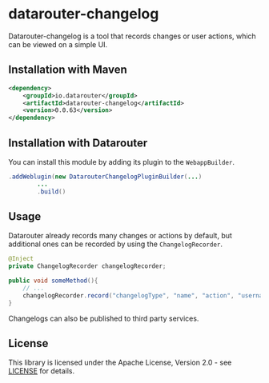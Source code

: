 # datarouter-changelog

Datarouter-changelog is a tool that records changes or user actions, which can be viewed on a simple UI.

## Installation with Maven

```xml
<dependency>
	<groupId>io.datarouter</groupId>
	<artifactId>datarouter-changelog</artifactId>
	<version>0.0.63</version>
</dependency>
```

## Installation with Datarouter

You can install this module by adding its plugin to the `WebappBuilder`.

```java
.addWeblugin(new DatarouterChangelogPluginBuilder(...)
		...
		.build()
```

## Usage

Datarouter already records many changes or actions by default, but additional ones can be recorded by using the `ChangelogRecorder`.

```java
@Inject
private ChangelogRecorder changelogRecorder;

public void someMethod(){
	// ...
	changelogRecorder.record("changelogType", "name", "action", "username", "userToken", "comment");
}
```
Changelogs can also be published to third party services.

## License

This library is licensed under the Apache License, Version 2.0 - see [LICENSE](../LICENSE) for details.
